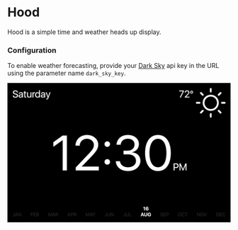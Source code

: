 # Hood

Hood is a simple time and weather heads up display.

### Configuration

To enable weather forecasting, provide your [Dark Sky](https://darksky.net/dev/) api key in the URL using the parameter name `dark_sky_key`. 

![screenshot](/screenshot.png)
